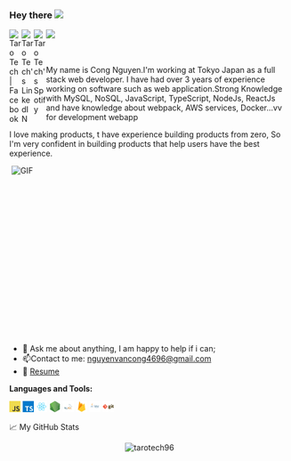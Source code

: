 ### Hey there <img src="https://media.giphy.com/media/hvRJCLFzcasrR4ia7z/giphy.gif" width="25px">
<a href="https://www.facebook.com/TaroTech4696/">
  <img align="left" alt="Taro Tech | Facebook" width="22px" src="https://advanceprobasketball.com/wp-content/uploads/2016/02/facebook-icon-preview-400x400.png" />
</a>
<a href="https://www.linkedin.com/in/nguyen-cong-a1b61a189/">
  <img align="left" alt="Taro Tech's LinkedIN" width="22px" src="https://img.flaticon.com/icons/png/512/174/174857.png?size=1200x630f&pad=10,10,10,10&ext=png&bg=FFFFFFFF" />
</a>
<a href="https://www.instagram.com/congtaro___/">
  <img align="left" alt="Taro Tech's Spotify" width="22px" src="http://assets.stickpng.com/images/580b57fcd9996e24bc43c521.png" />
</a>

![](https://visitor-badge.glitch.me/badge?page_id=tarotech96.tarotech96)

<br />

My name is Cong Nguyen.I'm working at Tokyo Japan as a full stack web developer. I have had over 3 years of experience working on software such as web application.Strong Knowledge with MySQL, NoSQL, JavaScript, TypeScript, NodeJs, ReactJs and have knowledge about webpack, AWS services, Docker...vv for development webapp

I love making products, t have experience building products from zero, So I'm very confident in building products that help users have the best experience.


  <img align="right" alt="GIF" src="https://github.com/abhisheknaiidu/abhisheknaiidu/blob/master/code.gif?raw=true" width="500" height="320" />
  
- 💬 Ask me about anything, I am happy to help if i can;
- 📫Contact to me: nguyenvancong4696@gmail.com
- 📝 [Resume](https://drive.google.com/file/d/15HQiJC-MMRHgdbeThGr36g1j5nFd8j97/view?usp=sharing)

**Languages and Tools:**  

<code><img height="20" src="https://raw.githubusercontent.com/github/explore/80688e429a7d4ef2fca1e82350fe8e3517d3494d/topics/javascript/javascript.png"></code>
<code><img height="20" src="https://raw.githubusercontent.com/github/explore/80688e429a7d4ef2fca1e82350fe8e3517d3494d/topics/typescript/typescript.png"></code>
<code><img height="20" src="https://raw.githubusercontent.com/github/explore/80688e429a7d4ef2fca1e82350fe8e3517d3494d/topics/react/react.png"></code>
<code><img height="20" src="https://raw.githubusercontent.com/github/explore/80688e429a7d4ef2fca1e82350fe8e3517d3494d/topics/nodejs/nodejs.png"></code>
<code><img height="20" src="https://raw.githubusercontent.com/github/explore/80688e429a7d4ef2fca1e82350fe8e3517d3494d/topics/mysql/mysql.png"></code>
<code><img height="20" src="https://raw.githubusercontent.com/github/explore/80688e429a7d4ef2fca1e82350fe8e3517d3494d/topics/firebase/firebase.png"></code>
<code><img height="20" src="https://raw.githubusercontent.com/github/explore/80688e429a7d4ef2fca1e82350fe8e3517d3494d/topics/java/java.png"></code>
<code><img height="20" src="https://raw.githubusercontent.com/github/explore/80688e429a7d4ef2fca1e82350fe8e3517d3494d/topics/git/git.png"></code>



📈 My GitHub Stats

<p align="center"> <img src="https://github-readme-stats.vercel.app/api?username=tarotech96&show_icons=true&theme=gotham" alt="tarotech96" />




